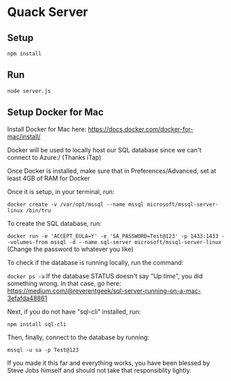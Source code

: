 # Quack Server

## Setup

`npm install`

## Run

`node server.js`

## Setup Docker for Mac 

Install Docker for Mac here: https://docs.docker.com/docker-for-mac/install/

Docker will be used to locally host our SQL database since we can't connect to Azure:/ (Thanks iTap)

Once Docker is installed, make sure that in Preferences/Advanced, set at least 4GB of RAM for Docker

Once it is setup, in your terminal, run:

`docker create -v /var/opt/mssql --name mssql microsoft/mssql-server-linux /bin/tru`

To create the SQL database, run:

`docker run -e 'ACCEPT_EULA=Y' -e 'SA_PASSWORD=Test@123' -p 1433:1433 --volumes-from mssql -d --name sql-server microsoft/mssql-server-linux` 
(Change the password to whatever you like)

To check if the database is running locally, run the command:

`docker ps -a` 
If the database STATUS doesn't say "Up *time*", you did something wrong. In that case, go here: https://medium.com/@reverentgeek/sql-server-running-on-a-mac-3efafda48861

Next, if you do not have "sql-cli" installed, run:

`npm install sql-cli`

Then, finally, connect to the database by running:

`mssql -u sa -p Test@123`

If you made it this far and everything works, you have been blessed by Steve Jobs himself and should not take that responsiblity lightly.

